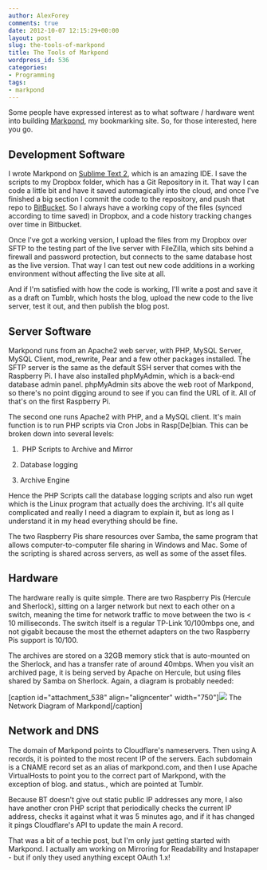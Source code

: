```yaml
---
author: AlexForey
comments: true
date: 2012-10-07 12:15:29+00:00
layout: post
slug: the-tools-of-markpond
title: The Tools of Markpond
wordpress_id: 536
categories:
- Programming
tags:
- markpond
---
```


Some people have expressed interest as to what software / hardware went into building [Markpond](http://markpond.com/), my bookmarking site. So, for those interested, here you go.


## Development Software


I wrote Markpond on [Sublime Text 2](http://sublimetext,com/2), which is an amazing IDE. I save the scripts to my Dropbox folder, which has a Git Repository in it. That way I can code a little bit and have it saved automagically into the cloud, and once I've finished a big section I commit the code to the repository, and push that repo to [BitBucket](http://bitbucket.org). So I always have a working copy of the files (synced according to time saved) in Dropbox, and a code history tracking changes over time in Bitbucket.

Once I've got a working version, I upload the files from my Dropbox over SFTP to the testing part of the live server with FileZilla, which sits behind a firewall and password protection, but connects to the same database host as the live version. That way I can test out new code additions in a working environment without affecting the live site at all.

And if I'm satisfied with how the code is working, I'll write a post and save it as a draft on Tumblr, which hosts the blog, upload the new code to the live server, test it out, and then publish the blog post.


## Server Software


Markpond runs from an Apache2 web server, with PHP, MySQL Server, MySQL Client, mod_rewrite, Pear and a few other packages installed. The SFTP server is the same as the default SSH server that comes with the Raspberry Pi. I have also installed phpMyAdmin, which is a back-end database admin panel. phpMyAdmin sits above the web root of Markpond, so there's no point digging around to see if you can find the URL of it. All of that's on the first Raspberry Pi.

The second one runs Apache2 with PHP, and a MySQL client. It's main function is to run PHP scripts via Cron Jobs in Rasp[De]bian. This can be broken down into several levels:



	
  1.  PHP Scripts to Archive and Mirror

	
  2. Database logging

	
  3. Archive Engine


Hence the PHP Scripts call the database logging scripts and also run wget which is the Linux program that actually does the archiving. It's all quite complicated and really I need a diagram to explain it, but as long as I understand it in my head everything should be fine.

The two Raspberry Pis share resources over Samba, the same program that allows computer-to-computer file sharing in Windows and Mac. Some of the scripting is shared across servers, as well as some of the asset files.


## Hardware


The hardware really is quite simple. There are two Raspberry Pis (Hercule and Sherlock), sitting on a larger network but next to each other on a switch, meaning the time for network traffic to move between the two is < 10 milliseconds. The switch itself is a regular TP-Link 10/100mbps one, and not gigabit because the most the ethernet adapters on the two Raspberry Pis support is 10/100.

The archives are stored on a 32GB memory stick that is auto-mounted on the Sherlock, and has a transfer rate of around 40mbps. When you visit an archived page, it is being served by Apache on Hercule, but using files shared by Samba on Sherlock. Again, a diagram is probably needed:

[caption id="attachment_538" align="aligncenter" width="750"][![](http://newfangled.me/wp-content/uploads/2012/10/Diagram.jpg)](http://newfangled.me/wp-content/uploads/2012/10/Diagram.jpg) The Network Diagram of Markpond[/caption]


## Network and DNS


The domain of Markpond points to Cloudflare's nameservers. Then using A records, it is pointed to the most recent IP of the servers. Each subdomain is a CNAME record set as an alias of markpond.com, and then I use Apache VirtualHosts to point you to the correct part of Markpond, with the exception of blog. and status., which are pointed at Tumblr.

Because BT doesn't give out static public IP addresses any more, I also have another cron PHP script that periodically checks the current IP address, checks it against what it was 5 minutes ago, and if it has changed it pings Cloudflare's API to update the main A record.



That was a bit of a techie post, but I'm only just getting started with Markpond. I actually am working on Mirroring for Readability and Instapaper - but if only they used anything except OAuth 1.x!
